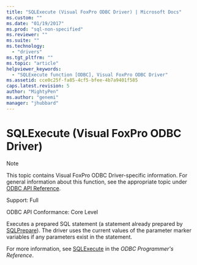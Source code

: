 ```yaml
---
title: "SQLExecute (Visual FoxPro ODBC Driver) | Microsoft Docs"
ms.custom: ""
ms.date: "01/19/2017"
ms.prod: "sql-non-specified"
ms.reviewer: ""
ms.suite: ""
ms.technology: 
  - "drivers"
ms.tgt_pltfrm: ""
ms.topic: "article"
helpviewer_keywords: 
  - "SQLExecute function [ODBC], Visual FoxPro ODBC Driver"
ms.assetid: cce0c25f-fa85-4cf5-bfee-4b7a9401f585
caps.latest.revision: 5
author: "MightyPen"
ms.author: "genemi"
manager: "jhubbard"
---
```

# SQLExecute (Visual FoxPro ODBC Driver)
> [!NOTE]  
>  This topic contains Visual FoxPro ODBC Driver-specific information. For general information about this function, see the appropriate topic under [ODBC API Reference](../../odbc/reference/syntax/odbc-api-reference.md).  
  
 Support: Full  
  
 ODBC API Conformance: Core Level  
  
 Executes a prepared SQL statement (a statement already prepared by [SQLPrepare](../../odbc/microsoft/sqlprepare-visual-foxpro-odbc-driver.md)). The driver uses the current values of the parameter marker variables if any parameters exist in the statement.  
  
 For more information, see [SQLExecute](../../odbc/reference/syntax/sqlexecute-function.md) in the *ODBC Programmer's Reference*.